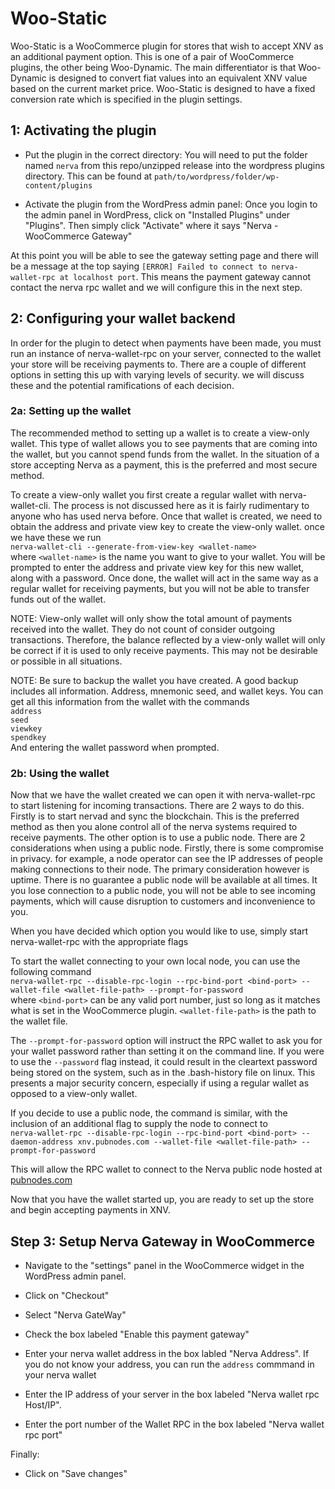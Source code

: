 # Woo-Static

Woo-Static is a WooCommerce plugin for stores that wish to accept XNV as an additional payment option. This is one of a pair of WooCommerce plugins, the other being Woo-Dynamic. The main differentiator is that Woo-Dynamic is designed to convert fiat values into an equivalent XNV value based on the current market price. Woo-Static is designed to have a fixed conversion rate which is specified in the plugin settings.

## 1: Activating the plugin

* Put the plugin in the correct directory: You will need to put the folder named `nerva` from this repo/unzipped release into the wordpress plugins directory. This can be found at `path/to/wordpress/folder/wp-content/plugins`

* Activate the plugin from the WordPress admin panel: Once you login to the admin panel in WordPress, click on "Installed Plugins" under "Plugins". Then simply click "Activate" where it says "Nerva - WooCommerce Gateway"

At this point you will be able to see the gateway setting page and there will be a message at the top saying `[ERROR] Failed to connect to nerva-wallet-rpc at localhost port`. This means the payment gateway cannot contact the nerva rpc wallet and we will configure this in the next step.

## 2: Configuring your wallet backend

In order for the plugin to detect when payments have been made, you must run an instance of nerva-wallet-rpc on your server, connected to the wallet your store will be receiving payments to. There are a couple of different options in setting this up with varying levels of security. we will discuss these and the potential ramifications of each decision.

### 2a: Setting up the wallet

The recommended method to setting up a wallet is to create a view-only wallet. This type of wallet allows you to see payments that are coming into the wallet, but you cannot spend funds from the wallet. In the situation of a store accepting Nerva as a payment, this is the preferred and most secure method.

To create a view-only wallet you first create a regular wallet with nerva-wallet-cli. The process is not discussed here as it is fairly rudimentary to anyone who has used nerva before. Once that wallet is created, we need to obtain the address and private view key to create the view-only wallet. once we have these we run  
`nerva-wallet-cli --generate-from-view-key <wallet-name>`  
where `<wallet-name>` is the name you want to give to your wallet. You will be prompted to enter the address and private view key for this new wallet, along with a password. Once done, the wallet will act in the same way as a regular wallet for receiving payments, but you will not be able to transfer funds out of the wallet.

NOTE: View-only wallet will only show the total amount of payments received into the wallet. They do not count of consider outgoing transactions. Therefore, the balance reflected by a view-only wallet will only be correct if it is used to only receive payments. This may not be desirable or possible in all situations.

NOTE: Be sure to backup the wallet you have created. A good backup includes all information. Address, mnemonic seed, and wallet keys. You can get all this information from the wallet with the commands  
`address`  
`seed`  
`viewkey`  
`spendkey`  
And entering the wallet password when prompted.

### 2b: Using the wallet

Now that we have the wallet created we can open it with nerva-wallet-rpc to start listening for incoming transactions. There are 2 ways to do this. Firstly is to start nervad and sync the blockchain. This is the preferred method as then you alone control all of the nerva systems required to receive payments. The other option is to use a public node. There are 2 considerations when using a public node. Firstly, there is some compromise in privacy. for example, a node operator can see the IP addresses of people making connections to their node. The primary consideration however is uptime. There is no guarantee a public node will be available at all times. It you lose connection to a public node, you will not be able to see incoming payments, which will cause disruption to customers and inconvenience to you. 

When you have decided which option you would like to use, simply start nerva-wallet-rpc with the appropriate flags

To start the wallet connecting to your own local node, you can use the following command  
`nerva-wallet-rpc --disable-rpc-login --rpc-bind-port <bind-port> --wallet-file <wallet-file-path> --prompt-for-password`  
where `<bind-port>` can be any valid port number, just so long as it matches what is set in the WooCommerce plugin. `<wallet-file-path>` is the path to the wallet file.  

The `--prompt-for-password` option will instruct the RPC wallet to ask you for your wallet password rather than setting it on the command line. If you were to use the `--password` flag instead, it could result in the cleartext password being stored on the system, such as in the .bash-history file on linux. This presents a major security concern, especially if using a regular wallet as opposed to a view-only wallet. 

If you decide to use a public node, the command is similar, with the inclusion of an additional flag to supply the node to connect to  
`nerva-wallet-rpc --disable-rpc-login --rpc-bind-port <bind-port> --daemon-address xnv.pubnodes.com --wallet-file <wallet-file-path> --prompt-for-password`

This will allow the RPC wallet to connect to the Nerva public node hosted at [pubnodes.com](https://www.pubnodes.com)

Now that you have the wallet started up, you are ready to set up the store and begin accepting payments in XNV.

## Step 3: Setup Nerva Gateway in WooCommerce

* Navigate to the "settings" panel in the WooCommerce widget in the WordPress admin panel.

* Click on "Checkout"

* Select "Nerva GateWay"

* Check the box labeled "Enable this payment gateway"

* Enter your nerva wallet address in the box labled "Nerva Address". If you do not know your address, you can run the `address` commmand in your nerva wallet

* Enter the IP address of your server in the box labeled "Nerva wallet rpc Host/IP".

* Enter the port number of the Wallet RPC in the box labeled "Nerva wallet rpc port"

Finally:

* Click on "Save changes"
